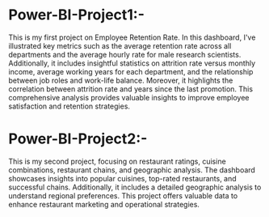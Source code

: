 # Power-BI-Project1:-
This is my first project on Employee Retention Rate. In this dashboard, I've illustrated key metrics such as the average retention rate across all departments and the average hourly rate for male research scientists. Additionally, it includes insightful statistics on attrition rate versus monthly income, average working years for each department, and the relationship between job roles and work-life balance. Moreover, it highlights the correlation between attrition rate and years since the last promotion. This comprehensive analysis provides valuable insights to improve employee satisfaction and retention strategies.
# Power-BI-Project2:-
This is my second project, focusing on restaurant ratings, cuisine combinations, restaurant chains, and geographic analysis. The dashboard showcases insights into popular cuisines, top-rated restaurants, and successful chains. Additionally, it includes a detailed geographic analysis to understand regional preferences. This project offers valuable data to enhance restaurant marketing and operational strategies.
